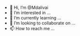 - 👋 Hi, I’m @Mdalivai
- 👀 I’m interested in ...
- 🌱 I’m currently learning ...
- 💞️ I’m looking to collaborate on ...
- 📫 How to reach me ...

<!---
Mdalivai/Mdalivai is a ✨ special ✨ repository because its `README.md` (this file) appears on your GitHub profile.
You can click the Preview link to take a look at your changes.
--->
